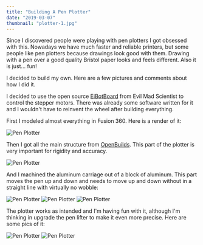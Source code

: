 ```yaml
---
title: "Building A Pen Plotter"
date: "2019-03-07"
thumbnail: "plotter-1.jpg"
---
```


Since I discovered people were playing with pen plotters I got obsessed with this. 
Nowadays we have much faster and reliable printers, but some people like pen plotters because drawings look good with them.
Drawing with a pen over a good quality Bristol paper looks and feels different. Also it is just...  fun!

I decided to build my own. Here are a few pictures and comments about how I did it.

I decided to use the open source [EiBotBoard](https://shop.evilmadscientist.com/productsmenu/188)
from Evil Mad Scientist to control the stepper motors.
There was already some software written for it and I wouldn't have to reinvent the wheel after building everything.


First I modeled almost everything in Fusion 360. Here is a render of it:

![Pen Plotter](plotter-1.jpg)

Then I got all the main structure from [OpenBuilds](https://openbuildspartstore.com). This part of the plotter is very important for rigidity and accuracy.

![Pen Plotter](plotter-2.jpg)

And I machined the aluminum carriage out of a block of aluminum.
This part moves the pen up and down and needs to move up and down without
in a straight line with virtually no wobble:

![Pen Plotter](plotter-3.jpg)
![Pen Plotter](plotter-4.jpg)
![Pen Plotter](plotter-5.jpg)

The plotter works as intended and I'm having fun with it,
although I'm thinking in upgrade the pen lifter to make it even more precise.
Here are some pics of it:

![Pen Plotter](plotter-6.jpg)
![Pen Plotter](plotter-7.jpg)
